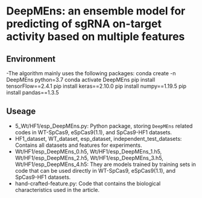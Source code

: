 # DeepMEns: an ensemble model for predicting of sgRNA on-target activity based on multiple features
## Environment
-The algorithm mainly uses the following packages:
conda create -n DeepMEns python=3.7
conda activate DeepMEns
pip install tensorFlow==2.4.1
pip install keras==2.10.0
pip install numpy==1.19.5
pip install pandas==1.3.5
## Useage
- 5_Wt/HF1/esp_DeepMEns.py: Python package, storing `DeepMEns` related codes in WT-SpCas9, eSpCas9(1.1), and SpCas9-HF1 datasets.
- HF1_dataset, WT_dataset, esp_dataset, independent_test_datasets: Contains all datasets and features for experiments.
- Wt/HF1/esp_DeepMEns_0.h5, Wt/HF1/esp_DeepMEns_1.h5, Wt/HF1/esp_DeepMEns_2.h5, Wt/HF1/esp_DeepMEns_3.h5, Wt/HF1/esp_DeepMEns_4.h5: They are models trained by training sets in code that can be used directly in WT-SpCas9, eSpCas9(1.1), and SpCas9-HF1 datasets.
- hand-crafted-feature.py: Code that contains the biological characteristics used in the article.
